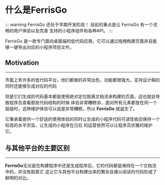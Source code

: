 # 什么是FerrisGo
::: warning
FerrisGo 还处于早期开发阶段！ 目前的重点是让 FerrisGo 有一个流畅的用户体验以及完善
支持的小程序组件和各种API。
:::

FerrisGo 是一款专门面向桌面端的低代码应用，它可以通过拖拽构建页面并且能够一键导出对应的小程序项目文件。


## Motivation
---
市面上有许多的低代码平台，他们都做的非常出色，功能都很强大。支持设计稿的同时还能够生成对应的代码

但是它们生成的代码基本都是使用绝对定位脱离文档流来构建的页面，这也就会导致程序员查看那些代码结构的时候
体验非常糟糕:cold_sweat:，面对所有元素都放在同一个层级时，这种维护体验可以说是非常糟糕，所以  **FerrisGo**
就诞生了。

它秉承着提供一个舒适的使用体验的同时让生成的小程序代码可读性依旧保持一个较高的水平宗旨，让生成的小程序在日后
的运营依然可以让程序员优雅的维护它。

## 与其他平台的主要区别
---
**FerrisGo**无论是在构建程序中还是生成程序后，它的代码都是保持在一个文档流中的，并没有脱离它
这让它与其他平台构建出来的繁杂且难以阅读的代码形成了鲜明的对比。
